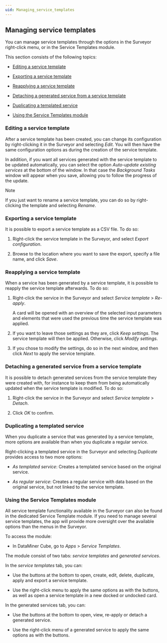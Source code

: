 ```yaml
---
uid: Managing_service_templates
---
```


## Managing service templates

You can manage service templates through the options in the Surveyor right-click menu, or in the Service Templates module.

This section consists of the following topics:

- [Editing a service template](#editing-a-service-template)

- [Exporting a service template](#exporting-a-service-template)

- [Reapplying a service template](#reapplying-a-service-template)

- [Detaching a generated service from a service template](#detaching-a-generated-service-from-a-service-template)

- [Duplicating a templated service](#duplicating-a-templated-service)

- [Using the Service Templates module](#using-the-service-templates-module)

### Editing a service template

After a service template has been created, you can change its configuration by right-clicking it in the Surveyor and selecting *Edit*. You will then have the same configuration options as during the creation of the service template.

In addition, if you want all services generated with the service template to be updated automatically, you can select the option *Auto-update existing services* at the bottom of the window. In that case the *Background Tasks* window will appear when you save, allowing you to follow the progress of the update.

> [!NOTE]
> If you just want to rename a service template, you can do so by right-clicking the template and selecting *Rename*.

### Exporting a service template

It is possible to export a service template as a CSV file. To do so:

1. Right-click the service template in the Surveyor, and select *Export configuration*.

2. Browse to the location where you want to save the export, specify a file name, and click *Save*.

### Reapplying a service template

When a service has been generated by a service template, it is possible to reapply the service template afterwards. To do so:

1. Right-click the service in the Surveyor and select *Service template* > *Re-apply*.

    A card will be opened with an overview of the selected input parameters and elements that were used the previous time the service template was applied.

2. If you want to leave those settings as they are, click *Keep settings*. The service template will then be applied. Otherwise, click *Modify settings*.

3. If you chose to modify the settings, do so in the next window, and then click *Next* to apply the service template.

### Detaching a generated service from a service template

It is possible to detach generated services from the service template they were created with, for instance to keep them from being automatically updated when the service template is modified. To do so:

1. Right-click the service in the Surveyor and select *Service template* > *Detach*.

2. Click *OK* to confirm.

### Duplicating a templated service

When you duplicate a service that was generated by a service template, more options are available than when you duplicate a regular service.

Right-clicking a templated service in the Surveyor and selecting *Duplicate* provides access to two more options:

- *As templated service*: Creates a templated service based on the original service.

- *As regular service*: Creates a regular service with data based on the original service, but not linked to the service template.

### Using the Service Templates module

All service template functionality available in the Surveyor can also be found in the dedicated Service Template module. If you need to manage several service templates, the app will provide more oversight over the available options than the menus in the Surveyor.

To access the module:

- In DataMiner Cube, go to *Apps* > *Service Templates*.

The module consist of two tabs: *service templates* and *generated services*.

In the *service templates* tab, you can:

- Use the buttons at the bottom to open, create, edit, delete, duplicate, apply and export a service template.

- Use the right-click menu to apply the same options as with the buttons, as well as open a service template in a new docked or undocked card.

In the generated services tab, you can:

- Use the buttons at the bottom to open, view, re-apply or detach a generated service.

- Use the right-click menu of a generated service to apply the same options as with the buttons.
